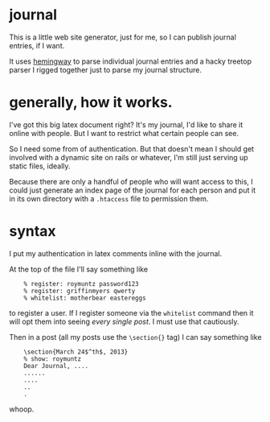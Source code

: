 # journal

This is a little web site generator, just for me, so I can publish journal
entries, if I want.

It uses [hemingway](https://github.com/griffinmyers/hemingway) to parse individual
journal entries and a hacky treetop parser I rigged together just to parse my
journal structure.

# generally, how it works.

I've got this big latex document right? It's my journal, I'd like to share
it online with people. But I want to restrict what certain people can see.

So I need some from of authentication. But that doesn't mean I should get
involved with a dynamic site on rails or whatever, I'm still just serving up
static files, ideally.

Because there are only a handful of people who will want access to this, I could
just generate an index page of the journal for each person and put it in
its own directory with a `.htaccess` file to permission them.

# syntax
I put my authentication in latex comments inline with the journal.

At the top of the file I'll say something like

		% register: roymuntz password123
		% register: griffinmyers qwerty
		% whitelist: motherbear eastereggs

to register a user. If I register someone via the `whitelist` command then
it will opt them into seeing _every single post_. I must use that cautiously.

Then in a post (all my posts use the `\section{}` tag) I can say something like

		\section{March 24$^th$, 2013}
		% show: roymuntz
		Dear Journal, ....
		......
		....
		..
		.

whoop.
